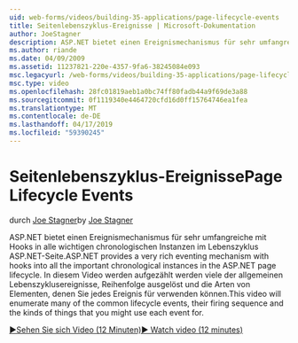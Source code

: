 ```yaml
---
uid: web-forms/videos/building-35-applications/page-lifecycle-events
title: Seitenlebenszyklus-Ereignisse | Microsoft-Dokumentation
author: JoeStagner
description: ASP.NET bietet einen Ereignismechanismus für sehr umfangreiche mit Hooks in alle wichtigen chronologischen Instanzen im Lebenszyklus ASP.NET-Seite. In diesem Video wird die Enumeration...
ms.author: riande
ms.date: 04/09/2009
ms.assetid: 11237821-220e-4357-9fa6-38245084e093
msc.legacyurl: /web-forms/videos/building-35-applications/page-lifecycle-events
msc.type: video
ms.openlocfilehash: 28fc01819aeb1a0bc74ff80fadb44a9f69de3a88
ms.sourcegitcommit: 0f1119340e4464720cfd16d0ff15764746ea1fea
ms.translationtype: MT
ms.contentlocale: de-DE
ms.lasthandoff: 04/17/2019
ms.locfileid: "59390245"
---
```

# <a name="page-lifecycle-events"></a><span data-ttu-id="f623f-104">Seitenlebenszyklus-Ereignisse</span><span class="sxs-lookup"><span data-stu-id="f623f-104">Page Lifecycle Events</span></span>

<span data-ttu-id="f623f-105">durch [Joe Stagner](https://github.com/JoeStagner)</span><span class="sxs-lookup"><span data-stu-id="f623f-105">by [Joe Stagner](https://github.com/JoeStagner)</span></span>

<span data-ttu-id="f623f-106">ASP.NET bietet einen Ereignismechanismus für sehr umfangreiche mit Hooks in alle wichtigen chronologischen Instanzen im Lebenszyklus ASP.NET-Seite.</span><span class="sxs-lookup"><span data-stu-id="f623f-106">ASP.NET provides a very rich eventing mechanism with hooks into all the important chronological instances in the ASP.NET page lifecycle.</span></span> <span data-ttu-id="f623f-107">In diesem Video werden aufgezählt werden viele der allgemeinen Lebenszyklusereignisse, Reihenfolge ausgelöst und die Arten von Elementen, denen Sie jedes Ereignis für verwenden können.</span><span class="sxs-lookup"><span data-stu-id="f623f-107">This video will enumerate many of the common lifecycle events, their firing sequence and the kinds of things that you might use each event for.</span></span>

[<span data-ttu-id="f623f-108">&#9654;Sehen Sie sich Video (12 Minuten)</span><span class="sxs-lookup"><span data-stu-id="f623f-108">&#9654; Watch video (12 minutes)</span></span>](https://channel9.msdn.com/Blogs/ASP-NET-Site-Videos/page-lifecycle-events)
